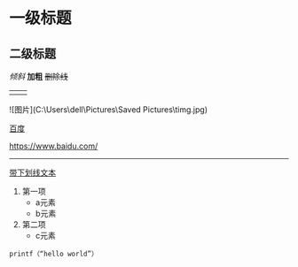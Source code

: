 # 一级标题
## 二级标题
*倾斜*        **加粗**
~~删除线~~

|      |      |
| ---- | ---- |
|      |      |



![图片](C:\Users\dell\Pictures\Saved Pictures\timg.jpg)

[百度](https://www.baidu.com/)

<https://www.baidu.com/>

-------------

<u>带下划线文本</u>
1. 第一项
    - a元素
    - b元素
2. 第二项
    - c元素

`printf（“hello world”）`



 


